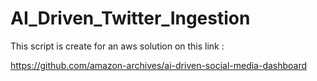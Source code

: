 # AI_Driven_Twitter_Ingestion

This script is create for an aws solution on this link : 

https://github.com/amazon-archives/ai-driven-social-media-dashboard
